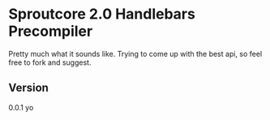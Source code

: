 # Sproutcore 2.0 Handlebars Precompiler

Pretty much what it sounds like. Trying to come up with the best api, so feel free to fork and suggest.

## Version

0.0.1 yo
